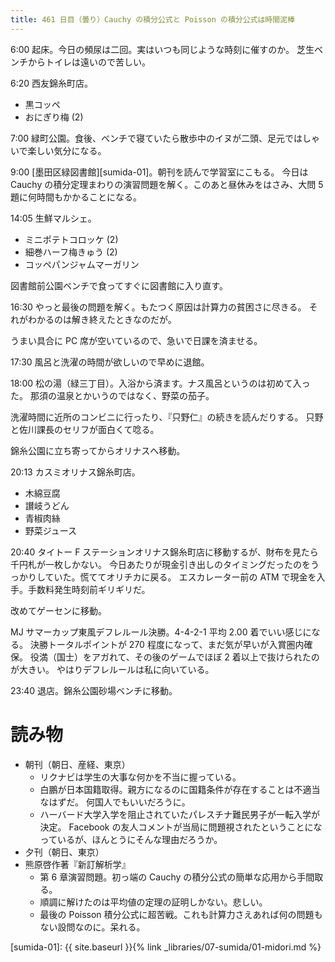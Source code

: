 ```yaml
---
title: 461 日目（曇り）Cauchy の積分公式と Poisson の積分公式は時間泥棒
---
```


6:00 起床。今日の頻尿は二回。実はいつも同じような時刻に催すのか。
芝生ベンチからトイレは遠いので苦しい。

6:20 西友錦糸町店。
* 黒コッペ
* おにぎり梅 (2)

7:00 緑町公園。食後、ベンチで寝ていたら散歩中のイヌが二頭、足元ではしゃいで楽しい気分になる。

9:00 [墨田区緑図書館][sumida-01]。朝刊を読んで学習室にこもる。
今日は Cauchy の積分定理まわりの演習問題を解く。このあと昼休みをはさみ、大問 5 題に何時間もかかることになる。

14:05 生鮮マルシェ。
* ミニポテトコロッケ (2)
* 細巻ハーフ梅きゅう (2)
* コッペパンジャムマーガリン

図書館前公園ベンチで食ってすぐに図書館に入り直す。

16:30 やっと最後の問題を解く。もたつく原因は計算力の貧困さに尽きる。
それがわかるのは解き終えたときなのだが。

うまい具合に PC 席が空いているので、急いで日課を済ませる。

17:30 風呂と洗濯の時間が欲しいので早めに退館。

18:00 松の湯（緑三丁目）。入浴から済ます。ナス風呂というのは初めて入った。
那須の温泉とかいうのではなく、野菜の茄子。

洗濯時間に近所のコンビニに行ったり、『只野仁』の続きを読んだりする。
只野と佐川課長のセリフが面白くて唸る。

錦糸公園に立ち寄ってからオリナスへ移動。

20:13 カスミオリナス錦糸町店。
* 木綿豆腐
* 讃岐うどん
* 青椒肉絲
* 野菜ジュース

20:40 タイトー F ステーションオリナス錦糸町店に移動するが、財布を見たら千円札が一枚しかない。
今日あたりが現金引き出しのタイミングだったのをうっかりしていた。慌ててオリチカに戻る。
エスカレーター前の ATM で現金を入手。手数料発生時刻前ギリギリだ。

改めてゲーセンに移動。

MJ サマーカップ東風デフレルール決勝。4-4-2-1 平均 2.00 着でいい感じになる。
決勝トータルポイントが 270 程度になって、まだ気が早いが入賞圏内確保。
役満（国士）をアガれて、その後のゲームでほぼ 2 着以上で抜けられたのが大きい。
やはりデフレルールは私に向いている。

23:40 退店。錦糸公園砂場ベンチに移動。

# 読み物

* 朝刊（朝日、産経、東京）
  * リクナビは学生の大事な何かを不当に握っている。
  * 白鵬が日本国籍取得。親方になるのに国籍条件が存在することは不適当なはずだ。
    何国人でもいいだろうに。
  * ハーバード大学入学を阻止されていたパレスチナ難民男子が一転入学が決定。
    Facebook の友人コメントが当局に問題視されたということになっているが、ほんとうにそんな理由だろうか。
* 夕刊（朝日、東京）
* 熊原啓作著『新訂解析学』
  * 第 6 章演習問題。初っ端の Cauchy の積分公式の簡単な応用から手間取る。
  * 順調に解けたのは平均値の定理の証明しかない。悲しい。
  * 最後の Poisson 積分公式に超苦戦。これも計算力さえあれば何の問題もない設問なのに。呆れる。

[sumida-01]: {{ site.baseurl }}{% link _libraries/07-sumida/01-midori.md %}
